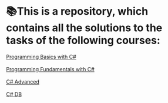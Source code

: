# 📚This is a repository, which contains all the solutions to the tasks of the following courses:

<a href="https://softuni.bg/trainings/3461/programming-basics-with-csharp-july-2021#lesson-30485">Programming Basics with C#</a>
<br></br>
<a href="https://softuni.bg/trainings/3447/programming-fundamentals-with-csharp-september-2021">Programming Fundamentals with C#</a>
<br></br>
<a href="https://softuni.bg/modules/58/csharp-advanced/1357">C# Advanced </a>
<br></br>
<a href="https://softuni.bg/modules/22/csharp-db/1344">C# DB</a>
<br></br>
